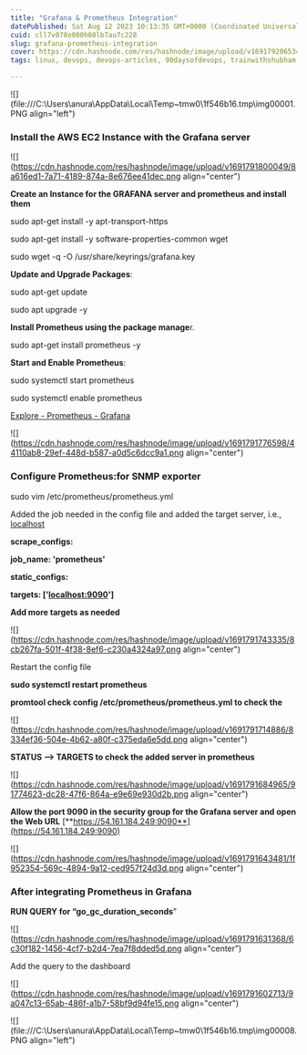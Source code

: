 ```yaml
---
title: "Grafana & Prometheus Integration"
datePublished: Sat Aug 12 2023 10:13:35 GMT+0000 (Coordinated Universal Time)
cuid: cll7v078o000h08lb7au7c228
slug: grafana-prometheus-integration
cover: https://cdn.hashnode.com/res/hashnode/image/upload/v1691792065346/490db34a-a8e2-402a-ab1c-153c60269230.png
tags: linux, devops, devops-articles, 90daysofdevops, trainwithshubham

---
```


!\[\](file:///C:\\Users\\anura\\AppData\\Local\\Temp~tmw0\\1f546b16.tmp\\img00001.PNG align="left")

### **Install the AWS EC2 Instance with the Grafana server**

![](https://cdn.hashnode.com/res/hashnode/image/upload/v1691791800049/8a616ed1-7a71-4189-874a-8e676ee41dec.png align="center")

**Create an Instance for the GRAFANA server and prometheus and install them**

sudo apt-get install -y apt-transport-https

sudo apt-get install -y software-properties-common wget

sudo wget -q -O /usr/share/keyrings/grafana.key

**Update and Upgrade Packages**:

sudo apt-get update

sudo apt upgrade -y

**Install Prometheus using the package manage**r.

sudo apt-get install prometheus -y

**Start and Enable Prometheus**:

sudo systemctl start prometheus

sudo systemctl enable prometheus

[Explore - Prometheus - Grafana](http://54.161.184.249:3000/explore)

![](https://cdn.hashnode.com/res/hashnode/image/upload/v1691791776598/44110ab8-29ef-448d-b587-a0d5c6dcc9a1.png align="center")

### **Configure Prometheus**:**for SNMP exporter**

sudo vim /etc/prometheus/prometheus.yml

Added the job needed in the config file and added the target server, i.e., [localhost](http://localhost)

**scrape\_configs:**

**job\_name: 'prometheus'**

**static\_configs:**

**targets: \['**[**localhost:9090**](http://localhost:9090)**'\]**

**Add more targets as needed**

![](https://cdn.hashnode.com/res/hashnode/image/upload/v1691791743335/8cb267fa-501f-4f38-8ef6-c230a4324a97.png align="center")

Restart the config file

**sudo systemctl restart prometheus**

**promtool check config /etc/prometheus/prometheus.yml to check the**

![](https://cdn.hashnode.com/res/hashnode/image/upload/v1691791714886/8334ef36-504e-4b62-a80f-c375eda6e5dd.png align="center")

**STATUS --&gt; TARGETS to check the added server in prometheus**

![](https://cdn.hashnode.com/res/hashnode/image/upload/v1691791684965/91774623-dc28-47f6-864a-e9e69e930d2b.png align="center")

**Allow the port 9090 in the security group for the Grafana server and open the Web URL** [**https://54.161.184.249:9090**](https://54.161.184.249:9090)

![](https://cdn.hashnode.com/res/hashnode/image/upload/v1691791643481/1f952354-569c-4894-9a12-ced957f24d3d.png align="center")

### **After integrating Prometheus in Grafana**

**RUN QUERY for “go\_gc\_duration\_seconds**”

![](https://cdn.hashnode.com/res/hashnode/image/upload/v1691791631368/6c30f182-1456-4cf7-b2d4-7ea7f8dded5d.png align="center")

Add the query to the dashboard

![](https://cdn.hashnode.com/res/hashnode/image/upload/v1691791602713/9a047c13-65ab-486f-a1b7-58bf9d94fe15.png align="center")

!\[\](file:///C:\\Users\\anura\\AppData\\Local\\Temp~tmw0\\1f546b16.tmp\\img00008.PNG align="left")